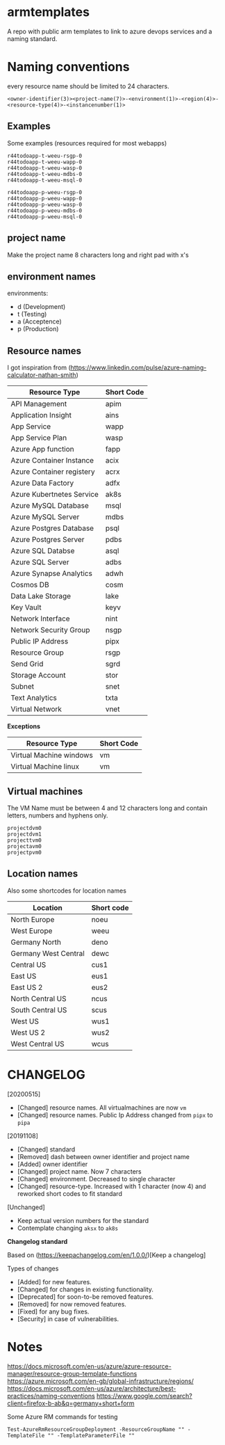 # armtemplates

A repo with public arm templates to link to azure devops services and a naming standard.

# Naming conventions

every resource name should be limited to 24 characters.

```
<owner-identifier(3)><project-name(7)>-<environment(1)>-<region(4)>-<resource-type(4)>-<instancenumber(1)>
```

## Examples

Some examples (resources required for most webapps)
```
r44todoapp-t-weeu-rsgp-0
r44todoapp-t-weeu-wapp-0
r44todoapp-t-weeu-wasp-0
r44todoapp-t-weeu-mdbs-0
r44todoapp-t-weeu-msql-0

r44todoapp-p-weeu-rsgp-0
r44todoapp-p-weeu-wapp-0
r44todoapp-p-weeu-wasp-0
r44todoapp-p-weeu-mdbs-0
r44todoapp-p-weeu-msql-0
```

## project name

Make the project name 8 characters long and right pad with x's

## environment names

environments:
- d (Development)
- t (Testing)
- a (Acceptence)
- p (Production)

## Resource names

I got inspiration from (https://www.linkedin.com/pulse/azure-naming-calculator-nathan-smith) 

|Resource Type              |Short Code|
|---------------------------|----------|
|API Management             |apim      |
|Application Insight        |ains      |
|App Service                |wapp      |
|App Service Plan           |wasp      |
|Azure App function         |fapp      |
|Azure Container Instance   |acix      |
|Azure Container registery  |acrx      |
|Azure Data Factory         |adfx      |
|Azure Kubertnetes Service  |ak8s      |
|Azure MySQL Database       |msql      |
|Azure MySQL Server         |mdbs      |
|Azure Postgres Database    |psql      |
|Azure Postgres Server      |pdbs      |
|Azure SQL Databse          |asql      |
|Azure SQL Server           |adbs      |
|Azure Synapse Analytics    |adwh      |
|Cosmos DB                  |cosm      |
|Data Lake Storage          |lake      |
|Key Vault                  |keyv      |
|Network Interface          |nint      |
|Network Security Group     |nsgp      |
|Public IP Address          |pipx      |
|Resource Group             |rsgp      |
|Send Grid                  |sgrd      |
|Storage Account            |stor      |
|Subnet                     |snet      |
|Text Analytics             |txta      |
|Virtual Network            |vnet      |

**Exceptions**

|Resource Type              |Short Code|
|---------------------------|----------|
|Virtual Machine windows    |vm        |
|Virtual Machine linux      |vm        |

## Virtual machines

The VM Name must be between 4 and 12 characters long and contain letters, numbers and hyphens only.

```
projectdvm0
projectdvm1
projecttvm0
projectavm0
projectpvm0
```

## Location names

Also some shortcodes for location names

|Location            |Short code|
|--------------------|----------|
|North Europe        |noeu      |
|West Europe         |weeu      |
|Germany North       |deno      |
|Germany West Central|dewc      |
|Central US          |cus1      |
|East US             |eus1      |
|East US 2           |eus2      |
|North Central US    |ncus      |
|South Central US    |scus      |
|West US             |wus1      |
|West US 2           |wus2      |
|West Central US     |wcus      |


# CHANGELOG

[20200515]
* [Changed] resource names. All virtualmachines are now `vm`
* [Changed] resource names. Public Ip Address changed from `pipx` to `pipa`

[20191108]
* [Changed] standard
* [Removed] dash between owner identifier and project name
* [Added] owner identifier
* [Changed] project name. Now 7 characters
* [Changed] environment. Decreased to single character
* [Changed] resource-type. Increased with 1 character (now 4) and reworked short codes to fit standard

[Unchanged]
* Keep actual version numbers for the standard
* Contemplate changing `aksx` to `ak8s`

**Changelog standard**

Based on (https://keepachangelog.com/en/1.0.0/)[Keep a changelog]

Types of changes
* [Added] for new features.
* [Changed] for changes in existing functionality.
* [Deprecated] for soon-to-be removed features.
* [Removed] for now removed features.
* [Fixed] for any bug fixes.
* [Security] in case of vulnerabilities.


# Notes

https://docs.microsoft.com/en-us/azure/azure-resource-manager/resource-group-template-functions
https://azure.microsoft.com/en-gb/global-infrastructure/regions/
https://docs.microsoft.com/en-us/azure/architecture/best-practices/naming-conventions
https://www.google.com/search?client=firefox-b-ab&q=germany+short+form

Some Azure RM commands for testing

```
Test-AzureRmResourceGroupDeployment -ResourceGroupName "" -TemplateFile "" -TemplateParameterFile ""
```
